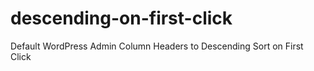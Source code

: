# descending-on-first-click
Default WordPress Admin Column Headers to Descending Sort on First Click
